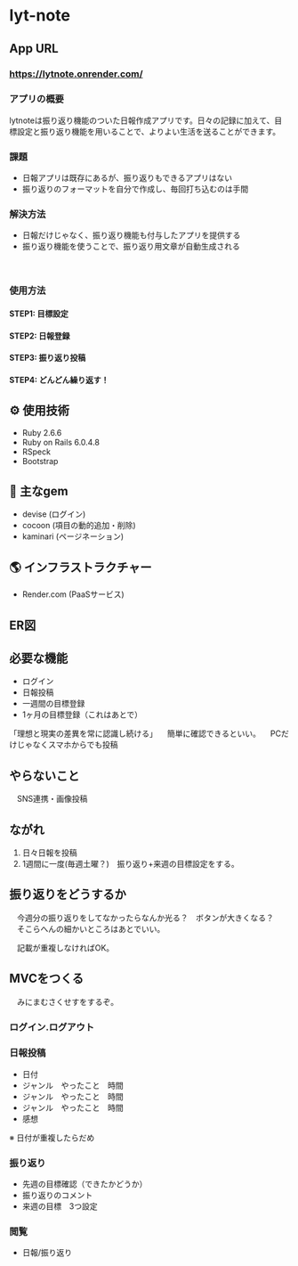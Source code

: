 # lyt-note

## App URL

### **https://lytnote.onrender.com/**

### アプリの概要
 lytnoteは振り返り機能のついた日報作成アプリです。日々の記録に加えて、目標設定と振り返り機能を用いることで、よりよい生活を送ることができます。

### 課題
- 日報アプリは既存にあるが、振り返りもできるアプリはない
- 振り返りのフォーマットを自分で作成し、毎回打ち込むのは手間


### 解決方法
- 日報だけじゃなく、振り返り機能も付与したアプリを提供する
- 振り返り機能を使うことで、振り返り用文章が自動生成される

　
### 使用方法

#### STEP1: 目標設定


#### STEP2: 日報登録

#### STEP3: 振り返り投稿

#### STEP4: どんどん繰り返す！

## ⚙️ 使用技術
- Ruby 2.6.6
- Ruby on Rails  6.0.4.8
- RSpeck
- Bootstrap


## 💎 主なgem
- devise (ログイン)
- cocoon (項目の動的追加・削除)
- kaminari (ページネーション)

## 🌎 インフラストラクチャー 
- Render.com (PaaSサービス)


## ER図


## 必要な機能
- ログイン
- 日報投稿
- 一週間の目標登録
- 1ヶ月の目標登録（これはあとで）

「理想と現実の差異を常に認識し続ける」
　簡単に確認できるといい。
　PCだけじゃなくスマホからでも投稿

## やらないこと
　SNS連携・画像投稿

## ながれ
1. 日々日報を投稿
2. 1週間に一度(毎週土曜？)　振り返り+来週の目標設定をする。


## 振り返りをどうするか
　今週分の振り返りをしてなかったらなんか光る？　ボタンが大きくなる？
　そこらへんの細かいところはあとでいい。

　記載が重複しなければOK。

## MVCをつくる
　みにまむさくせすをするぞ。
　
### ログイン.ログアウト
### 日報投稿
- 日付　
- ジャンル　やったこと　時間
- ジャンル　やったこと　時間
- ジャンル　やったこと　時間
- 感想

※ 日付が重複したらだめ

### 振り返り

- 先週の目標確認（できたかどうか）
- 振り返りのコメント
- 来週の目標　3つ設定

### 閲覧
- 日報/振り返り